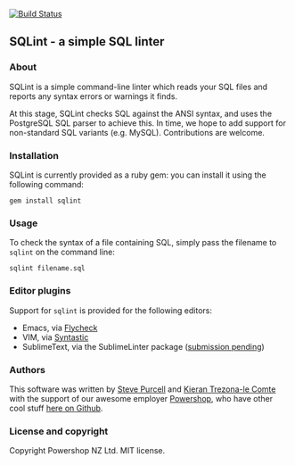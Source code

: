 [![Build Status](https://travis-ci.org/purcell/sqlint.png?branch=master)](https://travis-ci.org/purcell/sqlint)

## SQLint - a simple SQL linter

### About

SQLint is a simple command-line linter which reads your SQL files and
reports any syntax errors or warnings it finds.

At this stage, SQLint checks SQL against the ANSI syntax, and uses the
PostgreSQL SQL parser to achieve this. In time, we hope to add support
for non-standard SQL variants (e.g. MySQL). Contributions are welcome.

### Installation

SQLint is currently provided as a ruby gem: you can install it using the following command:

```
gem install sqlint
```

### Usage

To check the syntax of a file containing SQL, simply pass the filename to `sqlint` on the command line:

```
sqlint filename.sql
```

### Editor plugins

Support for `sqlint` is provided for the following editors:

- Emacs, via [Flycheck](https://github.com/flycheck/flycheck)
- VIM, via [Syntastic](https://github.com/scrooloose/syntastic)
- SublimeText, via the SublimeLinter package ([submission pending](https://github.com/SublimeLinter/SublimeLinter3/issues/297))

### Authors

This software was written by
[Steve Purcell](https://github.com/purcell) and
[Kieran Trezona-le Comte](https://github.com/trezona-lecomte) with the
support of our awesome employer
[Powershop](http://www.powershop.co.nz/), who have other cool stuff
[here on Github](https://github.com/powershop).

### License and copyright

Copyright Powershop NZ Ltd. MIT license.
